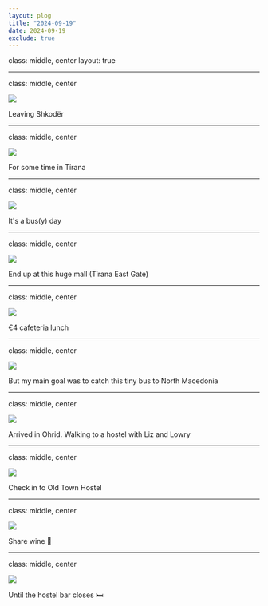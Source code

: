 ```yaml
---
layout: plog
title: "2024-09-19"
date: 2024-09-19
exclude: true
---
```


class: middle, center
layout: true

---

class: middle, center

<img class="plog-picture" src="{{ site.baseurl }}/img/plog/2024-09-19/01.jpg" />

Leaving Shkodër 

---

class: middle, center

<img class="plog-picture" src="{{ site.baseurl }}/img/plog/2024-09-19/02.jpg" />

For some time in Tirana

---

class: middle, center

<img class="plog-picture" src="{{ site.baseurl }}/img/plog/2024-09-19/03.jpg" />

It's a bus(y) day

---

class: middle, center

<img class="plog-picture" src="{{ site.baseurl }}/img/plog/2024-09-19/04.jpg" />

End up at this huge mall (Tirana East Gate)

---

class: middle, center

<img class="plog-picture" src="{{ site.baseurl }}/img/plog/2024-09-19/05.jpg" />

€4 cafeteria lunch

---

class: middle, center

<img class="plog-picture" src="{{ site.baseurl }}/img/plog/2024-09-19/06.jpg" />

But my main goal was to catch this tiny bus to North Macedonia

---

class: middle, center

<img class="plog-picture" src="{{ site.baseurl }}/img/plog/2024-09-19/07.jpg" />

Arrived in Ohrid. Walking to a hostel with Liz and Lowry

---

class: middle, center

<img class="plog-picture" src="{{ site.baseurl }}/img/plog/2024-09-19/08.jpg" />

Check in to Old Town Hostel 

---

class: middle, center

<img class="plog-picture" src="{{ site.baseurl }}/img/plog/2024-09-19/09.jpg" />

Share wine 🎁

---

class: middle, center

<img class="plog-picture" src="{{ site.baseurl }}/img/plog/2024-09-19/10.jpg" />

Until the hostel bar closes 🛏️

